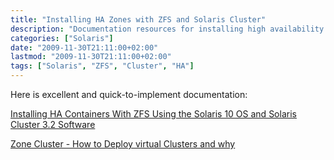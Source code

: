 ```yaml
---
title: "Installing HA Zones with ZFS and Solaris Cluster"
description: "Documentation resources for installing high availability containers with ZFS using Solaris Cluster"
categories: ["Solaris"]
date: "2009-11-30T21:11:00+02:00"
lastmod: "2009-11-30T21:11:00+02:00"
tags: ["Solaris", "ZFS", "Cluster", "HA"]
---
```


Here is excellent and quick-to-implement documentation:

[Installing HA Containers With ZFS Using the Solaris 10 OS and Solaris Cluster 3.2 Software](../../../static/pdf/installing_ha_containers_with_zfs_using_the_solaris_10_os_and_solaris_cluster_3.2_software.pdf)

[Zone Cluster - How to Deploy virtual Clusters and why](../../../static/pdf/zone-cluster-virtual-cluster.pdf)
